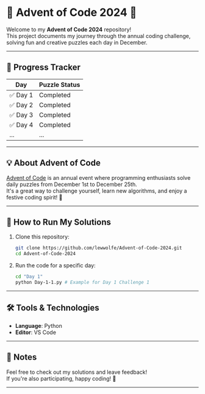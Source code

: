
# 🎄 Advent of Code 2024 🎅

Welcome to my **Advent of Code 2024** repository!  
This project documents my journey through the annual coding challenge, solving fun and creative puzzles each day in December.

---

## 📆 Progress Tracker

| Day | Puzzle Status   |
|-----|-----------------|
| ✅ Day 1 | Completed       |
| ✅ Day 2 | Completed       |
| ✅ Day 3 | Completed       |
| ✅ Day 4 | Completed       |
| ... | ...             |

---

## 💡 About Advent of Code

[Advent of Code](https://adventofcode.com/) is an annual event where programming enthusiasts solve daily puzzles from December 1st to December 25th.  
It's a great way to challenge yourself, learn new algorithms, and enjoy a festive coding spirit! 🎅

---

## 🚀 How to Run My Solutions

1. Clone this repository:
   ```bash
   git clone https://github.com/lewwolfe/Advent-of-Code-2024.git
   cd Advent-of-Code-2024
   ```
   
2. Run the code for a specific day:
   ```bash
   cd "Day 1"
   python Day-1-1.py # Example for Day 1 Challenge 1
   ``` 

---

## 🛠️ Tools & Technologies

 - **Language**: Python
 - **Editor**: VS Code

---

## 📝 Notes

Feel free to check out my solutions and leave feedback!  
If you're also participating, happy coding! 🎉

---
